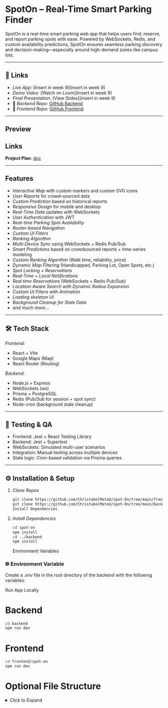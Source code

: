 <!-- @format -->

# SpotOn – Real-Time Smart Parking Finder

SpotOn is a real-time smart parking web app that helps users find, reserve, and report parking spots with ease. Powered by WebSockets, Redis, and custom availability predictions, SpotOn ensures seamless parking discovery and decision-making—especially around high-demand zones like campus lots.

---

## 🔗 Links

- _Live App:_ [Insert in week 9](insert in week 9)
- _Demo Video:_ [Watch on Loom](Insert in week 9)
- _Final Presentation:_ [View Slides](Insert in week 9)
- 📁 _Backend Repo:_ [GitHub Backend](https://github.com/ChristabelMetaU/spot-On/tree/main/backend)
- 📁 _Frontend Repo:_ [GitHub Frontend](https://github.com/ChristabelMetaU/spot-On/tree/main/frontend/spot-on)

---

## Preview

## Links
**Project Plan**: [doc](https://docs.google.com/document/d/1LkKYKh1WW_9y6B1muTMsE6WbKj9iHvFBQfIP3HhKDMA/edit?tab=t.0)


---

## Features

- _Interactive Map_ with custom markers and custom SVG icons
- _User Reports_ for crowd-sourced data
- _Custom Prediction_ based on historical reports
- _Responsive Design_ for mobile and desktop
- _Real-Time Data_ updates with WebSockets
- _User Authentication_ with JWT
- _Real-time Parking Spot Availability_
- _Router-based Navigation_
- _Custom UI Filters_
- _Ranking Algorithm_
- _Multi-Device Sync_ using WebSockets + Redis Pub/Sub
- _Smart Predictions_ based on crowdsourced reports + time-series modeling
- _Custom Ranking Algorithm_ (Walk time, reliability, price)
- _Dynamic Map Filtering_ (Handicapped, Parking Lot, Open Spots, etc.)
- _Spot Locking + Reservations_
- _Real-Time + Local Notifications_
- _Real time Reservations_ (WebSockets + Redis Pub/Sub)
- _Location-Aware Search with Dynamic Radius Expansion_
- _Custom UI Filters with Animation_
- _Loading skeleton UI_
- _Background Cleanup for Stale Data_
- _and much more..._

---

## 🛠️ Tech Stack

_Frontend:_

- React + Vite
- Google Maps (Map)
- React Router (Routing)

_Backend:_

- Node.js + Express
- WebSockets (ws)
- Prisma + PostgreSQL
- Redis (Pub/Sub for session + spot sync)
- Node-cron (background stale cleanup)

---

## 🧪 Testing & QA

- Frontend: Jest + React Testing Library
- Backend: Jest + Supertest
- WebSockets: Simulated multi-user scenarios
- Integration: Manual testing across multiple devices
- Stale logic: Cron-based validation via Prisma queries

---

## ⚙️ Installation & Setup

1. _Clone Repos_

   ```bash
   git clone https://github.com/ChristabelMetaU/spot-On/tree/main/frontend/spot-on
   git clone https://github.com/ChristabelMetaU/spot-On/tree/main/backend
   Install Dependencies
   ```

2. _Install Dependencies_
   ```bash
   cd spot-on
   npm install
   cd ../backend
   npm install
   ```
   Environment Variables

### 🌐 Environment Variable

Create a _.env_ file in the root directory of the backend with the following variables:

Run App Locally

# Backend

```bash
cd backend
npm run dev

```

# Frontend

```bash
cd frontend/spot-on
npm run dev
```

# Optional File Structure

<details> <summary>Click to Expand</summary>

frontend/spot-on/
├── components/
│ ├── Map.jsx
│ ├── PredictionCard.jsx
│ ├── FilterBar.jsx
│ ├── and more
├── pages/
│ ├── Home.jsx
│ ├── Reserve.jsx
│ ├── and more
├── utils/
│ ├── haversine.js
│ ├── predictionFormatter.js
│ ├── and more
...

backend/
├── routes/
│ ├── predictions.js
│ ├── reports.js
├── utils/
│ ├── staleCleaner.js
│ ├── and more
├── index.js
├── app.js
...

## details

### Author

- Christabel Gosiorah Obi-Nwosu
- Frontend + Backend(Full Stack) Developer | Real-time and Computer Systems | Machine Learning Enthusiast

LinkedIn
[GitHub](https://github.com/Christabel091)
[Portfolio](https://christabel091.github.io/christabel-portfolio/)

# License

This project is licensed under the MIT License.

## Resources

- Google Maps API: https://developers.google.com/maps/documentation/javascript/
- Redis: https://redis.io/
- Node.js: https://nodejs.org/en/
- Express: https://expressjs.com/
- Prisma: https://www.prisma.io/
- React Router: https://reactrouter.com/
- React Testing Library: https://testing-library.com/docs/react-testing-library/
- Jest: https://jestjs.io/
- Supertest: https://www.npmjs.com/package/supertest
- Node-cron: https://www.npmjs.com/package/node-cron
- and more...
